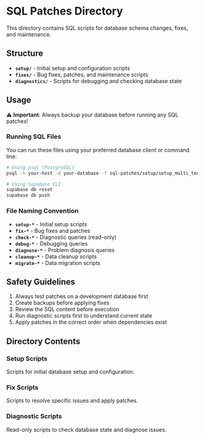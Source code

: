 # SQL Patches Directory

This directory contains SQL scripts for database schema changes, fixes, and maintenance.

## Structure

- **`setup/`** - Initial setup and configuration scripts
- **`fixes/`** - Bug fixes, patches, and maintenance scripts  
- **`diagnostics/`** - Scripts for debugging and checking database state

## Usage

⚠️ **Important**: Always backup your database before running any SQL patches!

### Running SQL Files

You can run these files using your preferred database client or command line:

```bash
# Using psql (PostgreSQL)
psql -h your-host -d your-database -f sql-patches/setup/setup_multi_tenant.sql

# Using Supabase CLI
supabase db reset
supabase db push
```

### File Naming Convention

- **`setup-*`** - Initial setup scripts
- **`fix-*`** - Bug fixes and patches
- **`check-*`** - Diagnostic queries (read-only)
- **`debug-*`** - Debugging queries
- **`diagnose-*`** - Problem diagnosis queries
- **`cleanup-*`** - Data cleanup scripts
- **`migrate-*`** - Data migration scripts

## Safety Guidelines

1. Always test patches on a development database first
2. Create backups before applying fixes
3. Review the SQL content before execution
4. Run diagnostic scripts first to understand current state
5. Apply patches in the correct order when dependencies exist

## Directory Contents

### Setup Scripts
Scripts for initial database setup and configuration.

### Fix Scripts  
Scripts to resolve specific issues and apply patches.

### Diagnostic Scripts
Read-only scripts to check database state and diagnose issues.
